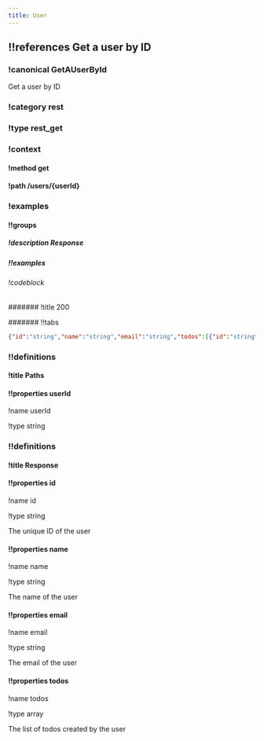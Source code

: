 ```yaml
---
title: User
---
```

## !!references Get a user by ID

### !canonical GetAUserById


Get a user by ID


### !category rest

### !type rest_get

### !context

#### !method get

#### !path /users/{userId}

### !examples

#### !!groups

##### !description Response

##### !!examples

###### !codeblock

####### !title 200

####### !!tabs

```json !code json
{"id":"string","name":"string","email":"string","todos":[{"id":"string","title":"string","description":"string","completed":true,"dueDate":"2019-08-24"}]}
```

### !!definitions

#### !title Paths

#### !!properties userId

!name userId

!type string



### !!definitions

#### !title Response

#### !!properties id

!name id

!type string

The unique ID of the user

#### !!properties name

!name name

!type string

The name of the user

#### !!properties email

!name email

!type string

The email of the user

#### !!properties todos

!name todos

!type array

The list of todos created by the user
